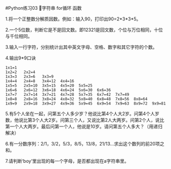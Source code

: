 #Python练习03 字符串 for循环 函数

1.将一个正整数分解质因数。例如：输入90，打印出90=2\*3\*3\*5。

2.一个5位数，判断它是不是回文数。即12321是回文数，个位与万位相同，十位与千位相同。

3.输入一行字符，分别统计出其中英文字母、空格、数字和其它字符的个数。

4.输出9*9口诀
```
1x1=1
1x2=2   2x2=4
1x3=3   2x3=6   3x3=9
1x4=4   2x4=8   3x4=12  4x4=16
1x5=5   2x5=10  3x5=15  4x5=20  5x5=25
1x6=6   2x6=12  3x6=18  4x6=24  5x6=30  6x6=36
1x7=7   2x7=14  3x7=21  4x7=28  5x7=35  6x7=42  7x7=49
1x8=8   2x8=16  3x8=24  4x8=32  5x8=40  6x8=48  7x8=56  8x8=64
1x9=9   2x9=18  3x9=27  4x9=36  5x9=45  6x9=54  7x9=63  8x9=72  9x9=81
```

5.有5个人坐在一起，问第五个人多少岁？他说比第4个人大2岁。问第4个人岁数，他说比第3个人大2岁。问第三个人，又说比第2人大两岁。问第2个人，说比第一个人大两岁。最后问第一个人，他说是10岁。请问第五个人多大？（用递归解决）

6.有一分数序列：2/1，3/2，5/3，8/5，13/8，21/13...求出这个数列的前20项之和。

7.请判断‘boy’里出现的每一个字母，是否都出现在a字符串里。

